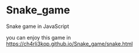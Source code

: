 # Snake_game
Snake game in JavaScript

you can enjoy this game in <https://ch4rli3kop.github.io/Snake_game/snake.html>
